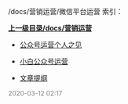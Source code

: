 /docs/营销运营/微信平台运营 索引：


**[上一级目录/docs/营销运营](/docs/营销运营/index.md)**

- [公众号运营个人之见](/docs/营销运营/微信平台运营/公众号运营个人之见.md)

- [小白公众号运营](/docs/营销运营/微信平台运营/小白公众号运营.md)

- [文章提纲](/docs/营销运营/微信平台运营/文章提纲.md)


<font size=2 color='grey'> 2020-03-12 02:17 </font>